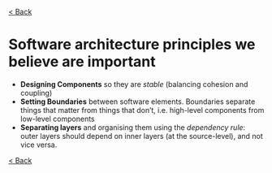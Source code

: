 [< Back](../introducing_the_principles.md)

# Software architecture principles we believe are important

 - **Designing Components** so they are *stable* (balancing cohesion and coupling)
 - **Setting Boundaries** between software elements. Boundaries  separate things that matter from things that don’t, i.e. high-level components from low-level components
 - **Separating layers** and organising them using the *dependency rule*: outer layers should depend on inner layers (at the source-level), and not vice versa.

[< Back](../introducing_the_principles.md)
